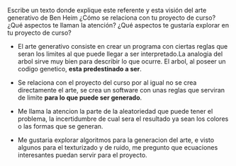 Escribe un texto donde explique este referente y esta visión del arte generativo de Ben Heim ¿Cómo se 
relaciona con tu proyecto de curso? ¿Qué aspectos te llaman la atención? ¿Qué aspectos te gustaría 
explorar en tu proyecto de curso?


- El arte generativo consiste en crear un programa con ciertas reglas que seran los limites al que puede llegar a ser interpretado.La analogia del arbol sirve muy bien para describir lo que ocurre. El arbol, al poseer un codigo genetico, **esta predestinado a ser**.

- Se relaciona con el proyecto del curso por al igual no se crea directamente el arte, se crea un software con unas reglas que serviran de limite **para lo que puede ser generado**.

- Me llama la atencion la parte de la aleatoriedad que puede tener el problema, la incertidumbre de cual sera el resultado ya sean los colores o las formas que se generan.

- Me gustaria explorar algoritmos para la generacion del arte, e visto algunos para el texturizado y de ruido, me pregunto que ecuaciones interesantes puedan servir para el proyecto.
